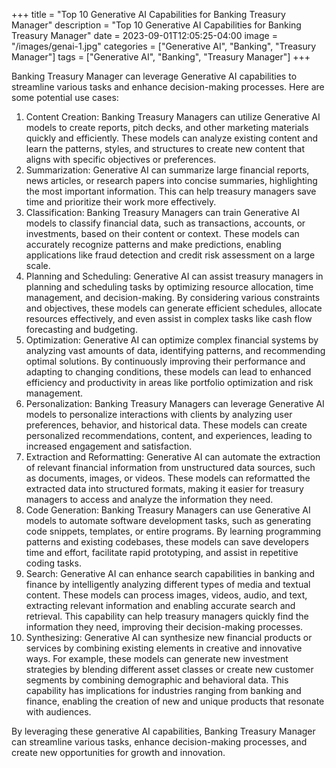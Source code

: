 +++
title = "Top 10 Generative AI Capabilities for Banking Treasury Manager"
description = "Top 10 Generative AI Capabilities for Banking Treasury Manager"
date = 2023-09-01T12:05:25-04:00
image = "/images/genai-1.jpg"
categories = ["Generative AI", "Banking", "Treasury Manager"]
tags = ["Generative AI", "Banking", "Treasury Manager"]
+++

Banking Treasury Manager can leverage Generative AI capabilities to streamline various tasks and enhance decision-making processes. Here are some potential use cases:

1. Content Creation: Banking Treasury Managers can utilize Generative AI models to create reports, pitch decks, and other marketing materials quickly and efficiently. These models can analyze existing content and learn the patterns, styles, and structures to create new content that aligns with specific objectives or preferences.
2. Summarization: Generative AI can summarize large financial reports, news articles, or research papers into concise summaries, highlighting the most important information. This can help treasury managers save time and prioritize their work more effectively.
3. Classification: Banking Treasury Managers can train Generative AI models to classify financial data, such as transactions, accounts, or investments, based on their content or context. These models can accurately recognize patterns and make predictions, enabling applications like fraud detection and credit risk assessment on a large scale.
4. Planning and Scheduling: Generative AI can assist treasury managers in planning and scheduling tasks by optimizing resource allocation, time management, and decision-making. By considering various constraints and objectives, these models can generate efficient schedules, allocate resources effectively, and even assist in complex tasks like cash flow forecasting and budgeting.
5. Optimization: Generative AI can optimize complex financial systems by analyzing vast amounts of data, identifying patterns, and recommending optimal solutions. By continuously improving their performance and adapting to changing conditions, these models can lead to enhanced efficiency and productivity in areas like portfolio optimization and risk management.
6. Personalization: Banking Treasury Managers can leverage Generative AI models to personalize interactions with clients by analyzing user preferences, behavior, and historical data. These models can create personalized recommendations, content, and experiences, leading to increased engagement and satisfaction.
7. Extraction and Reformatting: Generative AI can automate the extraction of relevant financial information from unstructured data sources, such as documents, images, or videos. These models can reformatted the extracted data into structured formats, making it easier for treasury managers to access and analyze the information they need.
8. Code Generation: Banking Treasury Managers can use Generative AI models to automate software development tasks, such as generating code snippets, templates, or entire programs. By learning programming patterns and existing codebases, these models can save developers time and effort, facilitate rapid prototyping, and assist in repetitive coding tasks.
9. Search: Generative AI can enhance search capabilities in banking and finance by intelligently analyzing different types of media and textual content. These models can process images, videos, audio, and text, extracting relevant information and enabling accurate search and retrieval. This capability can help treasury managers quickly find the information they need, improving their decision-making processes.
10. Synthesizing: Generative AI can synthesize new financial products or services by combining existing elements in creative and innovative ways. For example, these models can generate new investment strategies by blending different asset classes or create new customer segments by combining demographic and behavioral data. This capability has implications for industries ranging from banking and finance, enabling the creation of new and unique products that resonate with audiences.

By leveraging these generative AI capabilities, Banking Treasury Manager can streamline various tasks, enhance decision-making processes, and create new opportunities for growth and innovation.